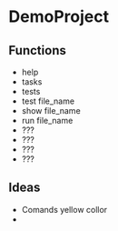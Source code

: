 # DemoProject
## Functions
- help
- tasks
- tests
- test file_name
- show file_name
- run file_name
- ???
- ???
- ???
- ???

## Ideas
- Comands yellow collor
- 
